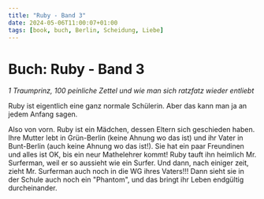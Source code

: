 ```yaml
---
title: "Ruby - Band 3"
date: 2024-05-06T11:00:07+01:00
tags: [book, buch, Berlin, Scheidung, Liebe]
---
```


# Buch: Ruby - Band 3

*1 Traumprinz, 100 peinliche Zettel und wie man sich ratzfatz wieder entliebt*

Ruby ist eigentlich eine ganz normale Schülerin. Aber das kann man ja an jedem Anfang sagen.

Also von vorn.
Ruby ist ein Mädchen, dessen Eltern sich geschieden haben. Ihre Mutter lebt in Grün-Berlin (keine Ahnung wo das ist) und ihr Vater in Bunt-Berlin (auch keine Ahnung wo das ist!). Sie hat ein paar Freundinen und alles ist OK, bis ein neur Mathelehrer kommt! Ruby tauft ihn heimlich Mr. Surferman, weil er so aussieht wie ein Surfer. Und dann, nach einiger zeit, zieht Mr. Surferman auch noch in die WG ihres Vaters!!! Dann sieht sie in der Schule auch noch ein "Phantom", und das bringt ihr Leben endgültig durcheinander.